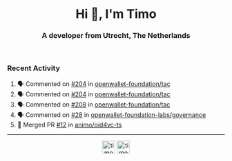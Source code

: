 <h1 align="center">Hi 👋, I'm Timo</h1>
<h3 align="center">A developer from Utrecht, The Netherlands</h3>
<br/>
<!-- https://github.com/rahuldkjain/github-profile-readme-generator --!>

<!--  <p align="left"><img src="https://github-readme-stats.vercel.app/api?username=timoglastra&show_icons=true&count_private=true&" alt="timoglastra" /></p> --!>

<!--
Github language stats
<p align="left"><img src="https://github-readme-stats.vercel.app/api/top-langs/?username=timoglastra&layout=compact" alt="timoglastra" /><p>
-->

<!-- Codestats language stats -->
<!-- <p align="left"><img src="https://codestats-readme.vercel.app/api/top-langs/?username=timoglastra&layout=compact&language_count=12" alt="timoglastra" /><p>    --!>
  
<h3>Recent Activity</h3>

<!--START_SECTION:activity-->
1. 🗣 Commented on [#204](https://github.com/openwallet-foundation/tac/issues/204#issuecomment-2580820427) in [openwallet-foundation/tac](https://github.com/openwallet-foundation/tac)
2. 🗣 Commented on [#204](https://github.com/openwallet-foundation/tac/issues/204#issuecomment-2580586272) in [openwallet-foundation/tac](https://github.com/openwallet-foundation/tac)
3. 🗣 Commented on [#208](https://github.com/openwallet-foundation/tac/issues/208#issuecomment-2580535862) in [openwallet-foundation/tac](https://github.com/openwallet-foundation/tac)
4. 🗣 Commented on [#28](https://github.com/openwallet-foundation-labs/governance/pull/28#issuecomment-2580534420) in [openwallet-foundation-labs/governance](https://github.com/openwallet-foundation-labs/governance)
5. 🎉 Merged PR [#12](https://github.com/animo/oid4vc-ts/pull/12) in [animo/oid4vc-ts](https://github.com/animo/oid4vc-ts)
<!--END_SECTION:activity-->

---

<p align="center">
<a href="https://twitter.com/timoglastra" target="blank"><img align="center" src="https://cdn.jsdelivr.net/npm/simple-icons@3.0.1/icons/twitter.svg" alt="timoglastra" height="30" width="30" /></a>
<a href="https://linkedin.com/in/timoglastra" target="blank"><img align="center" src="https://cdn.jsdelivr.net/npm/simple-icons@3.0.1/icons/linkedin.svg" alt="timoglastra" height="30" width="30" /></a>
</p>



